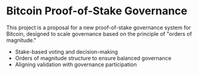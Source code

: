 # Bitcoin Proof-of-Stake Governance

This project is a proposal for a new proof-of-stake governance system for Bitcoin, designed to scale governance based on the principle of "orders of magnitude."

- Stake-based voting and decision-making
- Orders of magnitude structure to ensure balanced governance
- Aligning validation with governance participation

